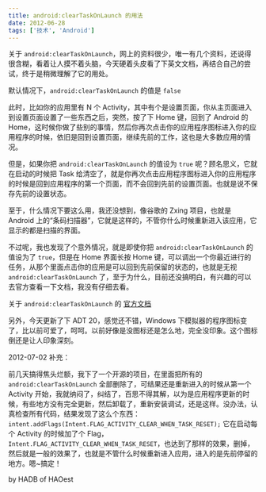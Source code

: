 ```yaml
---
title: android:clearTaskOnLaunch 的用法
date: 2012-06-28
tags: ['技术', 'Android']
---
```


关于 `android:clearTaskOnLaunch`，网上的资料很少，唯一有几个资料，还说得很含糊，看着让人摸不着头脑，今天硬着头皮看了下英文文档，再结合自己的尝试，终于是稍微理解了它的用处。

默认情况下，`android:clearTaskOnLaunch` 的值是 `false`

此时，比如你的应用里有 N 个 Activity，其中有个是设置页面，你从主页面进入到设置页面设置了一些东西之后，突然，按了下 Home 键，回到了 Android 的 Home，这时候你做了些别的事情，然后你再次点击你的应用程序图标进入你的应用程序的时候，依旧是回到设置页面，继续先前的工作，这也是大多数应用的情况。

但是，如果你把 `android:clearTaskOnLaunch` 的值设为 `true` 呢？顾名思义，它就在启动的时候把 Task 给清空了，就是你再次点击应用程序图标进入你的应用程序的时候是回到应用程序的第一个页面，而不会回到先前的设置页面。也就是说不保存先前的设置状态。

至于，什么情况下要这么用，我还没想到，像谷歌的 Zxing 项目，也就是 Android 上的“条码扫描器”，它就是这样的，不管你什么时候重新进入该应用，它显示的都是扫描的界面。

不过呢，我也发现了个意外情况，就是即使你把 `android:clearTaskOnLaunch` 的值设为了 `true`，但是在 Home 界面长按 Home 键，可以调出一个你最近进行的任务，从那个里面点击你的应用是可以回到先前保留的状态的，也就是无视 `android:clearTaskOnLaunch` 了，至于为什么，目前还没搞明白，有兴趣的可以去官方查看一下文档，我没有仔细去看。

关于 `android:clearTaskOnLaunch` 的 [官方文档](http://developer.android.com/intl/zh-CN/guide/topics/manifest/activity-element.html#clear)

另外，今天更新了下 ADT 20，感觉还不错，Windows 下模拟器的程序图标变了，比以前可爱了，呵呵。以前好像是没图标还是怎么地，完全没印象。这个图标倒还是让人印象深刻。

2012-07-02 补充：

前几天搞得焦头烂额，我下了一个开源的项目，在里面把所有的 `android:clearTaskOnLaunch` 全部删除了，可结果还是重新进入的时候从第一个 Activity 开始，我就纳闷了，纠结了，百思不得其解，以为是应用程序更新的时候，有些地方没有完全更新，然后卸载了，重新安装调试，还是这样。没办法，认真检查所有代码，结果发现了这么个东西：`intent.addFlags(Intent.FLAG_ACTIVITY_CLEAR_WHEN_TASK_RESET);` 它在启动每个 Activity 的时候加了个 Flag，`Intent.FLAG_ACTIVITY_CLEAR_WHEN_TASK_RESET`，也达到了那样的效果，删掉，然后就是一般的效果了，也就是不管什么时候重新进入应用，进入的是先前停留的地方。嗯~搞定！

by HADB of HAOest
